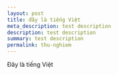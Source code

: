 ```yaml
---
layout: post
title: đây là tiếng Việt
meta_description: test description
description: test description
summary: test description
permalink: thu-nghiem
---
```


Đây là tiếng Việt
